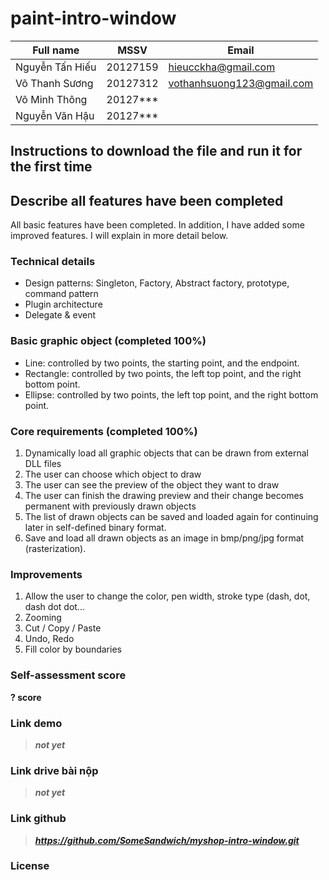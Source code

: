 # paint-intro-window

| Full name | MSSV | Email| 
|--|--|--|
| Nguyễn Tấn Hiếu | 20127159 | hieucckha@gmail.com |
| Võ Thanh Sương | 20127312 | vothanhsuong123@gmail.com |
| Võ Minh Thông | 20127*** | |
| Nguyễn Văn Hậu |20127*** | |
  
## Instructions to download the file and run it for the first time

## Describe all features have been completed

All basic features have been completed. In addition, I have added some improved features. I will explain in more detail below.

### Technical details

- Design patterns: Singleton, Factory, Abstract factory, prototype, command pattern
- Plugin architecture
- Delegate & event


### Basic graphic object (completed 100%)

- Line: controlled by two points, the starting point, and the endpoint.
- Rectangle: controlled by two points, the left top point, and the right bottom point.
- Ellipse: controlled by two points, the left top point, and the right bottom point.

### Core requirements (completed 100%)

1. Dynamically load all graphic objects that can be drawn from external DLL files
2. The user can choose which object to draw
3. The user can see the preview of the object they want to draw
4. The user can finish the drawing preview and their change becomes permanent with previously drawn objects
5. The list of drawn objects can be saved and loaded again for continuing later in self-defined binary format.
6. Save and load all drawn objects as an image in bmp/png/jpg format (rasterization).

### Improvements

1. Allow the user to change the color, pen width, stroke type (dash, dot, dash dot dot...
2. Zooming
3. Cut / Copy / Paste
4. Undo, Redo
5. Fill color by boundaries

### Self-assessment score
  
**? score**

### Link demo

>***not yet***

### Link drive bài nộp

>***not yet***

### Link github

> ***https://github.com/SomeSandwich/myshop-intro-window.git***

### License


